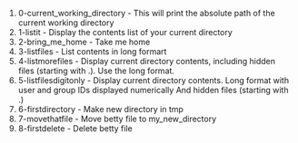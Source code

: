 1. 0-current_working_directory - This will print the absolute path of the current working directory
2. 1-listit - Display the contents list of your current directory
3. 2-bring_me_home - Take me home
4. 3-listfiles - List contents in long formart
5. 4-listmorefiles - Display current directory contents, including hidden files (starting with .). Use the long format.
6. 5-listfilesdigitonly - Display current directory contents.
Long format
with user and group IDs displayed numerically
And hidden files (starting with .)
7. 6-firstdirectory - Make new directory in tmp
8. 7-movethatfile - Move betty file to my_new_directory
9. 8-firstdelete - Delete betty file
